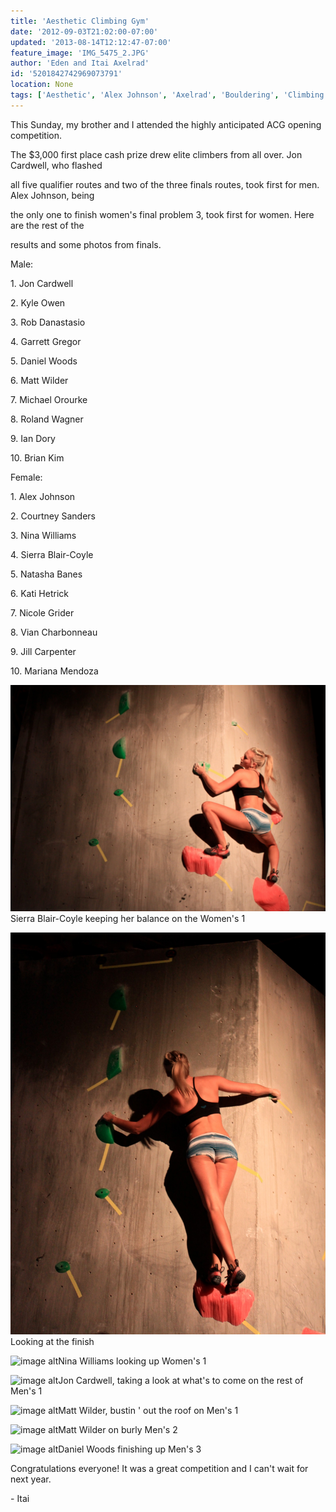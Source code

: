 ```yaml
---
title: 'Aesthetic Climbing Gym'
date: '2012-09-03T21:02:00-07:00'
updated: '2013-08-14T12:12:47-07:00'
feature_image: 'IMG_5475_2.JPG'
author: 'Eden and Itai Axelrad'
id: '5201842742969073791'
location: None
tags: ['Aesthetic', 'Alex Johnson', 'Axelrad', 'Bouldering', 'Climbing', 'Competition', 'Daniel Woods', 'hot', 'Matt Wilder', 'Nina Williams', 'Sierra Blair Coyle']
---
```


This Sunday, my brother and I attended the highly anticipated ACG opening competition.

The $3,000 first place cash prize drew elite climbers from all over. Jon Cardwell, who flashed

all five qualifier routes and two of the three finals routes, took first for men. Alex Johnson, being

the only one to finish women's final problem 3, took first for women. Here are the rest of the

results and some photos from finals.

Male:

1\. Jon Cardwell

2\. Kyle Owen

3\. Rob Danastasio

4\. Garrett Gregor

5\. Daniel Woods

6\. Matt Wilder

7\. Michael Orourke

8\. Roland Wagner

9\. Ian Dory

10\. Brian Kim

Female:

1\. Alex Johnson

2\. Courtney Sanders

3\. Nina Williams

4\. Sierra Blair-Coyle

5\. Natasha Banes

6\. Kati Hetrick

7\. Nicole Grider

8\. Vian Charbonneau

9\. Jill Carpenter

10\. Mariana Mendoza 

![image alt](/images/IMG_5475_2.JPG)Sierra Blair-Coyle keeping her balance on the Women's 1

![image alt](/images/IMG_5477.jpg)Looking at the finish

![image alt](/images/IMG_5493.JPG)Nina Williams looking up Women's 1

![image alt](/images/IMG_5537.JPG)Jon Cardwell, taking a look at what's to come on the rest of Men's 1

![image alt](/images/IMG_5517.JPG)Matt Wilder, bustin ' out the roof on Men's 1

![image alt](/images/IMG_5533.JPG)Matt Wilder on burly Men's 2

![image alt](/images/IMG_5512.jpg)Daniel Woods finishing up Men's 3

Congratulations everyone! It was a great competition and I can't wait for next year.

\- Itai

